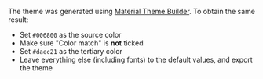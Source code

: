 The theme was generated using [Material Theme Builder](https://material-foundation.github.io/material-theme-builder/).
To obtain the same result:
- Set `#006800` as the source color
- Make sure "Color match" is **not** ticked
- Set `#daec21` as the tertiary color
- Leave everything else (including fonts) to the default values, and export the theme
